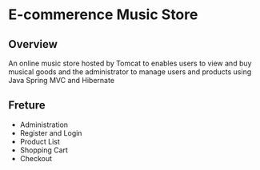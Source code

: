 # E-commerence Music Store

## Overview

 An online music store hosted by Tomcat to enables users to view and buy musical goods and the administrator to manage users and products using Java Spring MVC and Hibernate

## Freture

* Administration
* Register and Login
* Product List
* Shopping Cart
* Checkout
